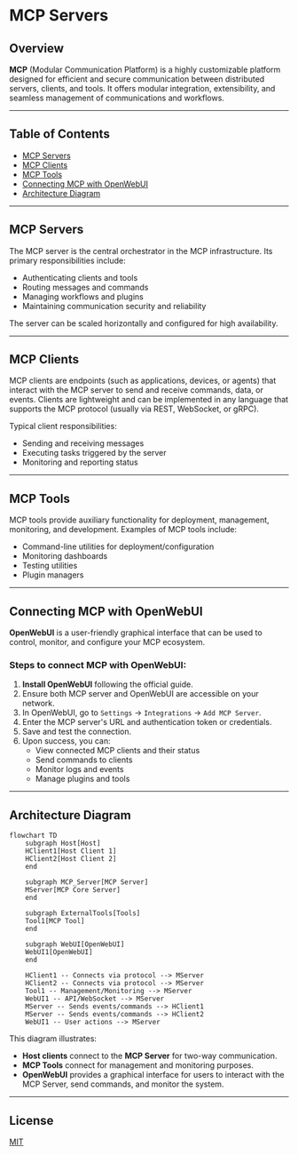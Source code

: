 # MCP Servers

## Overview

**MCP** (Modular Communication Platform) is a highly customizable platform designed for efficient and secure communication between distributed servers, clients, and tools. It offers modular integration, extensibility, and seamless management of communications and workflows.

---

## Table of Contents

- [MCP Servers](#mcp-servers)
- [MCP Clients](#mcp-clients)
- [MCP Tools](#mcp-tools)
- [Connecting MCP with OpenWebUI](#connecting-mcp-with-openwebui)
- [Architecture Diagram](#architecture-diagram)

---

## MCP Servers

The MCP server is the central orchestrator in the MCP infrastructure. Its primary responsibilities include:

- Authenticating clients and tools
- Routing messages and commands
- Managing workflows and plugins
- Maintaining communication security and reliability

The server can be scaled horizontally and configured for high availability.

---

## MCP Clients

MCP clients are endpoints (such as applications, devices, or agents) that interact with the MCP server to send and receive commands, data, or events. Clients are lightweight and can be implemented in any language that supports the MCP protocol (usually via REST, WebSocket, or gRPC).

Typical client responsibilities:

- Sending and receiving messages
- Executing tasks triggered by the server
- Monitoring and reporting status

---

## MCP Tools

MCP tools provide auxiliary functionality for deployment, management, monitoring, and development. Examples of MCP tools include:

- Command-line utilities for deployment/configuration
- Monitoring dashboards
- Testing utilities
- Plugin managers

---

## Connecting MCP with OpenWebUI

**OpenWebUI** is a user-friendly graphical interface that can be used to control, monitor, and configure your MCP ecosystem.

### Steps to connect MCP with OpenWebUI:

1. **Install OpenWebUI** following the official guide.
2. Ensure both MCP server and OpenWebUI are accessible on your network.
3. In OpenWebUI, go to `Settings` → `Integrations` → `Add MCP Server`.
4. Enter the MCP server's URL and authentication token or credentials.
5. Save and test the connection.
6. Upon success, you can:
   - View connected MCP clients and their status
   - Send commands to clients
   - Monitor logs and events
   - Manage plugins and tools

---

## Architecture Diagram

```mermaid
flowchart TD
    subgraph Host[Host]
    HClient1[Host Client 1]
    HClient2[Host Client 2]
    end

    subgraph MCP_Server[MCP Server]
    MServer[MCP Core Server]
    end

    subgraph ExternalTools[Tools]
    Tool1[MCP Tool]
    end

    subgraph WebUI[OpenWebUI]
    WebUI1[OpenWebUI]
    end

    HClient1 -- Connects via protocol --> MServer
    HClient2 -- Connects via protocol --> MServer
    Tool1 -- Management/Monitoring --> MServer
    WebUI1 -- API/WebSocket --> MServer
    MServer -- Sends events/commands --> HClient1
    MServer -- Sends events/commands --> HClient2
    WebUI1 -- User actions --> MServer
```

This diagram illustrates:

- **Host clients** connect to the **MCP Server** for two-way communication.
- **MCP Tools** connect for management and monitoring purposes.
- **OpenWebUI** provides a graphical interface for users to interact with the MCP Server, send commands, and monitor the system.

---

## License

[MIT](LICENSE)
